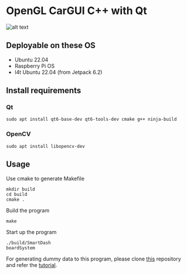 # OpenGL CarGUI C++ with Qt
![alt text](img/figure/demo.gif)
## Deployable on these OS
- Ubuntu 22.04
- Raspberry Pi OS
- l4t Ubuntu 22.04 (from Jetpack 6.2)
## Install requirements
### Qt 
```
sudo apt install qt6-base-dev qt6-tools-dev cmake g++ ninja-build
```   
### OpenCV
```
sudo apt install libopencv-dev
```

## Usage
Use cmake to generate Makefile
```
mkdir build
cd build
cmake .
```
Build the program
```
make
```
Start up the program
```
./build/SmartDash
boardSystem
```
For generating dummy data to this program, please clone [this](https://github.com/eddy0117/OpenGL_CarGUI_Qt_Cpp) repository and refer the [tutorial](https://github.com/eddy0117/OpenGL_CarGUI_Cpp/blob/main/docs/datasender.md).
